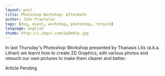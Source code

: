 ```yaml
---
layout: post
title: Photoshop Workshop: Aftermath
author: John Prantalos
tags: [dsg, event, workshop, photoshop, retouch]
language: english
thumb: http://i.imgur.com/GyDmdtp.jpg
---
```

In last Thursday's Photoshop Workshop presented by Thanasis Lilis (a.k.a.
Lithan) we learnt how to create 2D Graphics, edit various photos and retouch
our own pictures to make them clearer and better.

Article Pending
